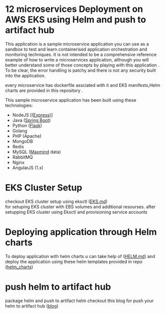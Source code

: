 # 12 microservices Deployment on AWS EKS using Helm and push to artifact hub

This application  is a sample microservice application you can use as a sandbox to test and learn containerised application orchestration and monitoring techniques. It is not intended to be a comprehensive reference example of how to write a microservices application, although you will better understand some of those concepts by playing with this application . To be clear, the error handling is patchy and there is not any security built into the application.

every microservice has dockerfile assciated with it and EKS manifests,Helm charts are provided in this repository .


This sample microservice application has been built using these technologies:
- NodeJS [([Express](http://expressjs.com/))]
- Java ([Spring Boot](https://spring.io/))
- Python ([Flask](http://flask.pocoo.org))
- Golang
- PHP (Apache)
- MongoDB
- Redis
- MySQL ([Maxmind](http://www.maxmind.com) data)
- RabbitMQ
- Nginx
- AngularJS (1.x)

# EKS Cluster Setup
 checkout EKS cluster setup using eksctl ([EKS.md](https://github.com/deepak4566/12microservices_deployment_inEKS_through_HELM/blob/main/EKS_Setup.md))   
 for setuping EKS cluster with EBS volumes and additional resourses.
 after setupping EKS cluster using Eksctl and provisioning service accounts

# Deploying application through Helm charts
To deploy  application with helm charts u can take help of ([HELM.md](https://github.com/deepak4566/12microservices_deployment_inEKS_through_HELM/blob/main/HELM.md))
and deploy the application using these helm templates  provided in repo ([helm_charts](https://github.com/deepak4566/12microservices_deployment_inEKS_through_HELM/tree/main/HELM/helm))

# push helm to artifact hub
package helm and push to artifact helm 
checkout this blog for push your helm to artifact hub  ([blog]( https://www.devopsschool.com/blog/helm-tutorial-how-to-publish-chart-at-))                                       
